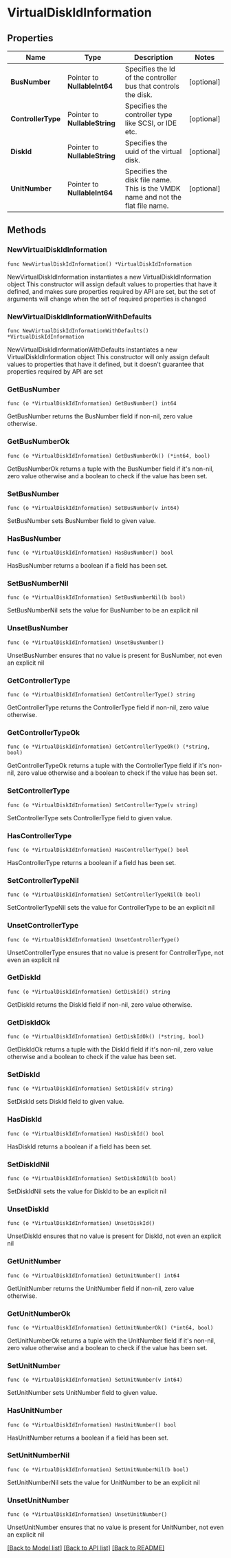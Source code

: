 # VirtualDiskIdInformation

## Properties

Name | Type | Description | Notes
------------ | ------------- | ------------- | -------------
**BusNumber** | Pointer to **NullableInt64** | Specifies the Id of the controller bus that controls the disk. | [optional] 
**ControllerType** | Pointer to **NullableString** | Specifies the controller type like SCSI, or IDE etc. | [optional] 
**DiskId** | Pointer to **NullableString** | Specifies the uuid of the virtual disk. | [optional] 
**UnitNumber** | Pointer to **NullableInt64** | Specifies the disk file name. This is the VMDK name and not the flat file name. | [optional] 

## Methods

### NewVirtualDiskIdInformation

`func NewVirtualDiskIdInformation() *VirtualDiskIdInformation`

NewVirtualDiskIdInformation instantiates a new VirtualDiskIdInformation object
This constructor will assign default values to properties that have it defined,
and makes sure properties required by API are set, but the set of arguments
will change when the set of required properties is changed

### NewVirtualDiskIdInformationWithDefaults

`func NewVirtualDiskIdInformationWithDefaults() *VirtualDiskIdInformation`

NewVirtualDiskIdInformationWithDefaults instantiates a new VirtualDiskIdInformation object
This constructor will only assign default values to properties that have it defined,
but it doesn't guarantee that properties required by API are set

### GetBusNumber

`func (o *VirtualDiskIdInformation) GetBusNumber() int64`

GetBusNumber returns the BusNumber field if non-nil, zero value otherwise.

### GetBusNumberOk

`func (o *VirtualDiskIdInformation) GetBusNumberOk() (*int64, bool)`

GetBusNumberOk returns a tuple with the BusNumber field if it's non-nil, zero value otherwise
and a boolean to check if the value has been set.

### SetBusNumber

`func (o *VirtualDiskIdInformation) SetBusNumber(v int64)`

SetBusNumber sets BusNumber field to given value.

### HasBusNumber

`func (o *VirtualDiskIdInformation) HasBusNumber() bool`

HasBusNumber returns a boolean if a field has been set.

### SetBusNumberNil

`func (o *VirtualDiskIdInformation) SetBusNumberNil(b bool)`

 SetBusNumberNil sets the value for BusNumber to be an explicit nil

### UnsetBusNumber
`func (o *VirtualDiskIdInformation) UnsetBusNumber()`

UnsetBusNumber ensures that no value is present for BusNumber, not even an explicit nil
### GetControllerType

`func (o *VirtualDiskIdInformation) GetControllerType() string`

GetControllerType returns the ControllerType field if non-nil, zero value otherwise.

### GetControllerTypeOk

`func (o *VirtualDiskIdInformation) GetControllerTypeOk() (*string, bool)`

GetControllerTypeOk returns a tuple with the ControllerType field if it's non-nil, zero value otherwise
and a boolean to check if the value has been set.

### SetControllerType

`func (o *VirtualDiskIdInformation) SetControllerType(v string)`

SetControllerType sets ControllerType field to given value.

### HasControllerType

`func (o *VirtualDiskIdInformation) HasControllerType() bool`

HasControllerType returns a boolean if a field has been set.

### SetControllerTypeNil

`func (o *VirtualDiskIdInformation) SetControllerTypeNil(b bool)`

 SetControllerTypeNil sets the value for ControllerType to be an explicit nil

### UnsetControllerType
`func (o *VirtualDiskIdInformation) UnsetControllerType()`

UnsetControllerType ensures that no value is present for ControllerType, not even an explicit nil
### GetDiskId

`func (o *VirtualDiskIdInformation) GetDiskId() string`

GetDiskId returns the DiskId field if non-nil, zero value otherwise.

### GetDiskIdOk

`func (o *VirtualDiskIdInformation) GetDiskIdOk() (*string, bool)`

GetDiskIdOk returns a tuple with the DiskId field if it's non-nil, zero value otherwise
and a boolean to check if the value has been set.

### SetDiskId

`func (o *VirtualDiskIdInformation) SetDiskId(v string)`

SetDiskId sets DiskId field to given value.

### HasDiskId

`func (o *VirtualDiskIdInformation) HasDiskId() bool`

HasDiskId returns a boolean if a field has been set.

### SetDiskIdNil

`func (o *VirtualDiskIdInformation) SetDiskIdNil(b bool)`

 SetDiskIdNil sets the value for DiskId to be an explicit nil

### UnsetDiskId
`func (o *VirtualDiskIdInformation) UnsetDiskId()`

UnsetDiskId ensures that no value is present for DiskId, not even an explicit nil
### GetUnitNumber

`func (o *VirtualDiskIdInformation) GetUnitNumber() int64`

GetUnitNumber returns the UnitNumber field if non-nil, zero value otherwise.

### GetUnitNumberOk

`func (o *VirtualDiskIdInformation) GetUnitNumberOk() (*int64, bool)`

GetUnitNumberOk returns a tuple with the UnitNumber field if it's non-nil, zero value otherwise
and a boolean to check if the value has been set.

### SetUnitNumber

`func (o *VirtualDiskIdInformation) SetUnitNumber(v int64)`

SetUnitNumber sets UnitNumber field to given value.

### HasUnitNumber

`func (o *VirtualDiskIdInformation) HasUnitNumber() bool`

HasUnitNumber returns a boolean if a field has been set.

### SetUnitNumberNil

`func (o *VirtualDiskIdInformation) SetUnitNumberNil(b bool)`

 SetUnitNumberNil sets the value for UnitNumber to be an explicit nil

### UnsetUnitNumber
`func (o *VirtualDiskIdInformation) UnsetUnitNumber()`

UnsetUnitNumber ensures that no value is present for UnitNumber, not even an explicit nil

[[Back to Model list]](../README.md#documentation-for-models) [[Back to API list]](../README.md#documentation-for-api-endpoints) [[Back to README]](../README.md)


